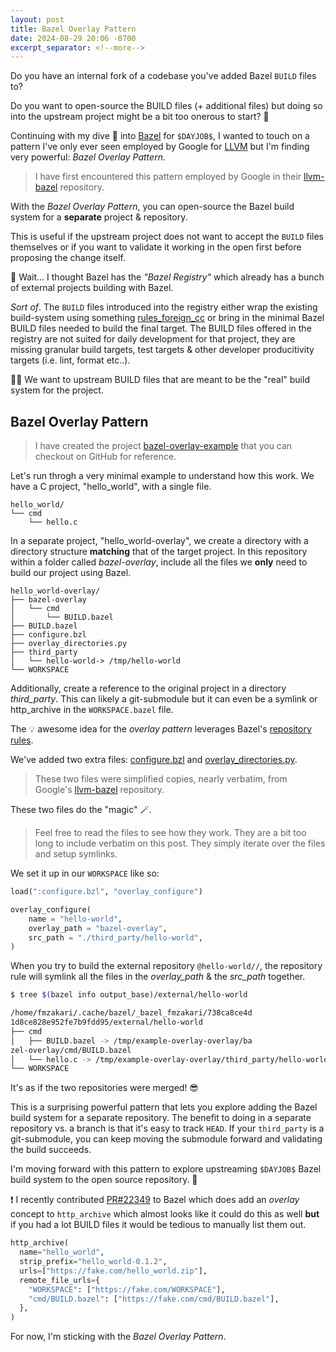 ```yaml
---
layout: post
title: Bazel Overlay Pattern
date: 2024-08-29 20:06 -0700
excerpt_separator: <!--more-->
---
```


Do you have an internal fork of a codebase you've added Bazel `BUILD` files to?

Do you want to open-source the BUILD files (+ additional files) but doing so into the upstream project might be a bit too onerous to start? 🤔

Continuing with my dive 🤿 into [Bazel](https://bazel.build/) for `$DAYJOB$`, I wanted to touch on a pattern I've only ever seen employed by Google for [LLVM](https://github.com/llvm/llvm-project) but I'm finding very powerful: _Bazel Overlay Pattern_.

<!--more-->

> I have first encountered this pattern employed by Google in their [llvm-bazel](https://github.com/google/llvm-bazel) repository.

With the _Bazel Overlay Pattern_, you can open-source the Bazel build system for a **separate** project & repository.

This is useful if the upstream project does not want to accept the `BUILD` files themselves or if you want to validate it working in the open first before proposing the change itself.

🤨 Wait... I thought Bazel has the _"Bazel Registry"_ which already has a bunch of external projects building with Bazel.

_Sort of_. The `BUILD` files introduced into the registry either wrap the existing build-system using something [rules_foreign_cc](https://github.com/bazelbuild/rules_foreign_cc) or bring in the minimal Bazel BUILD files needed to build the final target. The BUILD files offered in the registry are not suited for daily development for that project, they are missing granular build targets, test targets & other developer producitivity targets (i.e. lint, format etc..).

🤌🏼 We want to upstream BUILD files that are meant to be the "real" build system for the project.

## Bazel Overlay Pattern

> I have created the project [bazel-overlay-example](https://github.com/fzakaria/bazel-overlay-example) that you can checkout on GitHub for reference.

Let's run throgh a very minimal example to understand how this work.
We have a C project, "hello_world", with a single file.

```
hello_world/
└── cmd
    └── hello.c
```

In a separate project, "hello_world-overlay", we create a directory with a directory structure **matching** that of the target project.
In this repository within a folder called _bazel-overlay_, include all the files we **only** need to build our project using Bazel.

```
hello_world-overlay/
├── bazel-overlay
│   └── cmd
│       └── BUILD.bazel
├── BUILD.bazel
├── configure.bzl
├── overlay_directories.py
├── third_party
│   └── hello-world-> /tmp/hello-world
└── WORKSPACE
```

Additionally, create a reference to the original project in a directory _third_party_. This can likely a git-submodule but it can even be a symlink or http_archive in the `WORKSPACE.bazel` file.

The 💡 awesome idea for the _overlay pattern_ leverages Bazel's [repository rules](https://bazel.build/extending/repo).

We've added two extra files: [configure.bzl](https://github.com/fzakaria/bazel-overlay-example/blob/main/configure.bzl) and [overlay_directories.py](https://github.com/fzakaria/bazel-overlay-example/blob/main/overlay_directories.py).

> These two files were simplified copies, nearly verbatim, from Google's [llvm-bazel](https://github.com/google/llvm-bazel) repository.

These two files do the "magic" 🪄.

> Feel free to read the files to see how they work. They are a bit too long to include verbatim on this post. They simply iterate over the files and setup symlinks.

We set it up in our `WORKSPACE` like so:

```python
load(":configure.bzl", "overlay_configure")

overlay_configure(
    name = "hello-world",
    overlay_path = "bazel-overlay",
    src_path = "./third_party/hello-world",
)
```

When you try to build the external repository `@hello-world//`, the repository rule will symlink all the files in the _overlay_path_ & the _src_path_ together.

```bash
$ tree $(bazel info output_base)/external/hello-world

/home/fmzakari/.cache/bazel/_bazel_fmzakari/738ca8ce4d
1d8ce828e952fe7b9fdd95/external/hello-world
├── cmd
│   ├── BUILD.bazel -> /tmp/example-overlay-overlay/ba
zel-overlay/cmd/BUILD.bazel
│   └── hello.c -> /tmp/example-overlay-overlay/third_party/hello-world/cmd/hello.c
└── WORKSPACE
```

It's as if the two repositories were merged! 😎

This is a surprising powerful pattern that lets you explore adding the Bazel build system for a separate repository. The benefit to doing in a separate repository vs. a branch is that it's easy to track `HEAD`. If your `third_party` is a git-submodule, you can keep moving the submodule forward and validating the build succeeds.

I'm moving forward with this pattern to explore upstreaming `$DAYJOB$` Bazel build system to the open source repository. 🙌

❗ I recently contributed [PR#22349](https://github.com/bazelbuild/bazel/pull/22349) to Bazel which does add an _overlay_ concept to `http_archive` which almost looks like it could do this as well **but** if you had a lot BUILD files it would be tedious to manually list them out.

```python
http_archive(
  name="hello_world",
  strip_prefix="hello_world-0.1.2",
  urls=["https://fake.com/hello_world.zip"],
  remote_file_urls={
    "WORKSPACE": ["https://fake.com/WORKSPACE"],
    "cmd/BUILD.bazel": ["https://fake.com/cmd/BUILD.bazel"],
  },
)
```

For now, I'm sticking with the _Bazel Overlay Pattern_.